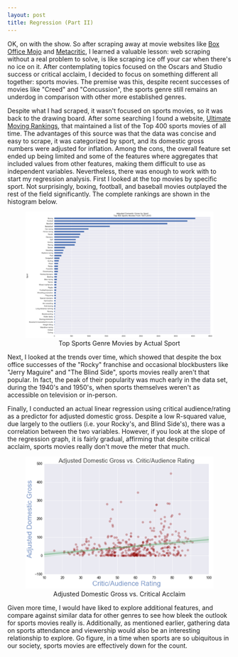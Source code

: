 ```yaml
---
layout: post
title: Regression (Part II)
---
```

OK, on with the show.  So after scraping away at movie websites like <a href="http://www.boxofficemojo.com">Box Office Mojo</a> and <a href="http://www.metacritic.com">Metacritic</a>, I learned a valuable lesson:  web scraping without a real problem to solve, is like scraping ice off your car when there's no ice on it.  After contemplating topics focused on the Oscars and Studio success or critical acclaim, I decided to focus on something different all together:  sports movies.  The premise was this, despite recent successes of movies like "Creed" and "Concussion", the sports genre still remains an underdog in comparison with other more established genres.  
<p>Despite what I had scraped, it wasn't focused on sports movies, so it was back to the drawing board.  After some searching I found a website, <a href="http://www.ultimatemovierankings.com/Top-400-sports-movies/">Ultimate Moving Rankings</a>, that maintained a list of the Top 400 sports movies of all time.  The advantages of this source was that the data was concise and easy to scrape, it was categorized by sport, and its domestic gross numbers were adjusted for inflation.  Among the cons, the overall feature set ended up being limited and some of the features where aggregates that included values from other features, making them difficult to use as independent variables.  Nevertheless, there was enough to work with to start my regression analysis.  
First I looked at the top movies by specific sport.  Not surprisingly, boxing, football, and baseball movies outplayed the rest of the field significantly.  The complete rankings are shown in the histogram below.
<figure class="full">
    <a href="/images/top-sports-movies.png"><img src="/images/top-sports-movies.png"></a>
    <figcaption><center>Top Sports Genre Movies by Actual Sport</center></figcaption>
</figure>
Next, I looked at the trends over time, which showed that despite the box office successes of the "Rocky" franchise and occasional blockbusters like "Jerry Maguire" and "The Blind Side", sports movies really aren't that popular.  In fact, the peak of their popularity was much early in the data set, during the 1940's and 1950's, when sports themselves weren't as accessible on television or in-person.</p>
<p>Finally, I conducted an actual linear regression using critical audience/rating as a predictor for adjusted domestic gross.  Despite a low R-squared value, due largely to the outliers (i.e. your Rocky's, and Blind Side's), there was a correlation between the two variables.  However, if you look at the slope of the regression graph, it is fairly gradual, affirming that despite critical acclaim, sports movies really don't move the meter that much.  
<figure class="full">
    <a href="/images/sports-regression.png"><img src="/images/sports-regression.png"></a>
    <figcaption><center>Adjusted Domestic Gross vs. Critical Acclaim</center></figcaption>
</figure>
Given more time, I would have liked to explore additional features, and compare against similar data for other genres to see how bleek the outlook for sports movies really is.  Additionally, as mentioned earlier, gathering data on sports attendance and viewership would also be an interesting relationship to explore.  Go figure, in a time when sports are so ubiquitous in our society, sports movies are effectively down for the count.  

